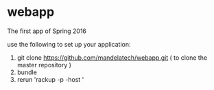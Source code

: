 # webapp
The first app of Spring 2016

use the following to set up your application:
1. git clone https://github.com/mandelatech/webapp.git ( to clone the master repository )
2. bundle
3. rerun 'rackup -p <your-port-number> -host <your-hostname>'
